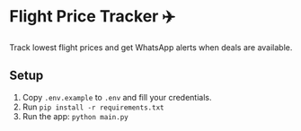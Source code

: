 # Flight Price Tracker ✈️
Track lowest flight prices and get WhatsApp alerts when deals are available.

## Setup
1. Copy `.env.example` to `.env` and fill your credentials.
2. Run `pip install -r requirements.txt`
3. Run the app: `python main.py`

